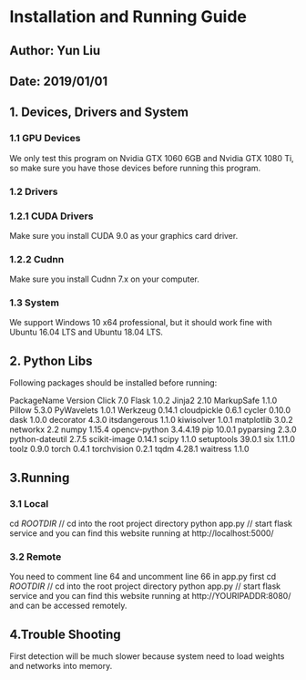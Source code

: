 # Installation and Running Guide
## Author: Yun Liu
## Date: 2019/01/01

## 1. Devices, Drivers and System

### 1.1 GPU Devices
We only test this program on Nvidia GTX 1060 6GB and Nvidia GTX 1080 Ti, so make sure you have those devices before running this program.

### 1.2 Drivers
### 1.2.1 CUDA Drivers
Make sure you install CUDA 9.0 as your graphics card driver.
### 1.2.2 Cudnn
Make sure you install Cudnn 7.x on your computer.

### 1.3 System
We support Windows 10 x64 professional, but it should work fine with Ubuntu 16.04 LTS and Ubuntu 18.04 LTS.

## 2. Python Libs
Following packages should be installed before running:

PackageName Version
Click	7.0
Flask	1.0.2
Jinja2	2.10
MarkupSafe	1.1.0
Pillow	5.3.0
PyWavelets	1.0.1
Werkzeug	0.14.1
cloudpickle	0.6.1
cycler	0.10.0
dask	1.0.0
decorator	4.3.0
itsdangerous	1.1.0
kiwisolver	1.0.1
matplotlib	3.0.2
networkx	2.2
numpy	1.15.4
opencv-python	3.4.4.19
pip	10.0.1
pyparsing	2.3.0
python-dateutil	2.7.5
scikit-image	0.14.1
scipy	1.1.0
setuptools	39.0.1
six	1.11.0
toolz	0.9.0
torch	0.4.1
torchvision	0.2.1
tqdm	4.28.1
waitress	1.1.0

## 3.Running
### 3.1 Local
cd $ROOTDIR$ // cd into the root project directory
python app.py // start flask service and you can find this website running at http://localhost:5000/

### 3.2 Remote
You need to comment line 64 and uncomment line 66 in app.py first
cd $ROOTDIR$ // cd into the root project directory
python app.py // start flask service and you can find this website running at http://YOURIPADDR:8080/ and can be accessed remotely.

## 4.Trouble Shooting
First detection will be much slower because system need to load weights and networks into memory.
